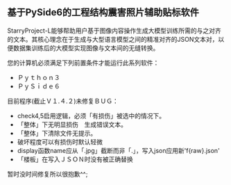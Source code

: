 ## 基于PySide6的工程结构震害照片辅助贴标软件 ##

StarryProject-L能够帮助用户基于图像内容操作生成大模型训练所需的与之对齐的文本。其核心理念在于生成与大型语言模型之间的精准对齐的JSON文本对，以便数据集训练后的大模型实现图像与文本间的无缝转换。

您的计算机必须满足下列前置条件才能运行此系列软件：
- Ｐｙｔｈｏｎ３
- ＰｙＳｉｄｅ６

目前程序(截止Ｖ１.４.２)未修复ＢＵＧ：

- check4,5启用逻辑，必须「有损伤」被选中的情况下。
- 「整体」下无明显损伤　生成错误文本。
- 「整体」下清除文件无提示。
- 破坏程度可以有损伤时默认轻微
- display函数name应从「.jpg」截断而非「.」，写入json应用新'f{raw}.json'
- 「楼板」在写入ＪＳＯＮ时没有被正确替换

暂时没时间修复所以很抱歉^^;